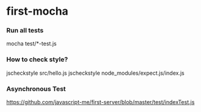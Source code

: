 first-mocha
===========

### Run all tests

mocha test/*-test.js

### How to check style?

jscheckstyle src/hello.js
jscheckstyle node_modules/expect.js/index.js

### Asynchronous Test

https://github.com/javascript-me/first-server/blob/master/test/indexTest.js

